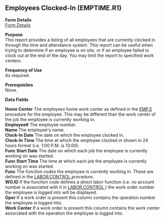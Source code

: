 ##  Employees Clocked-In (EMPTIME.R1)

<PageHeader />

**Form Details**  
[ Form Details ](EMPTIME-R1-1/README.md)   

**Purpose**  
This report provides a listing of all employees that are currently clocked in
through the time and attendance system. This report can be useful when trying
to determine if an employee is on site, or if an employee failed to clock out
at the end of the day. You may limit the report to specified work centers.

**Frequency of Use**  
As required.

**Prerequisites**  
None.

**Data Fields**

**Home Center** The employees home work center as defined in the [ EMP.E ](../../../../rover/AP-OVERVIEW/AP-ENTRY/AP-E/CHECKS-E/AP-CONTROL/GLCHART-E/GLCHART-E-1/GLCHART-R2/COST-CONTROL/WC-E/WC-E-1/EMPTIME-E1/EMPTIME-E2/EMP-E) procedure for the employee. This may be different than the work center of the job the employee is currently working in.   
**Employee#** The employee number.  
**Name** The employee's name.  
**Clock-In Date** The date on which the employee clocked in.  
**Clock-In Time** The time at which the employee clocked in shown in 24 hours
format (i.e. 1:00 P.M. is 13:00).  
**Func Start Date** The date on which each job the employee is currently
working on was started.  
**Func Start Time** The time at which each job the employee is currently
working on was started.  
**Func** The function codes the employee is currently working in. These are defined in the [ LABOR.CONTROL ](../../../../rover/AP-OVERVIEW/AP-ENTRY/AP-E/CHECKS-E/AP-CONTROL/GLCHART-E/GLCHART-E-1/GLCHART-R2/WO-CONTROL/WO-CONTROL-1/LABOR-CONTROL) procedure.   
**WO.ID** If the function code defines a direct labor function (i.e. no account number is associated with it in [ LABOR.CONTROL ](../../../../rover/AP-OVERVIEW/AP-ENTRY/AP-E/CHECKS-E/AP-CONTROL/GLCHART-E/GLCHART-E-1/GLCHART-R2/WO-CONTROL/WO-CONTROL-1/LABOR-CONTROL) ) the work order number the employee is logged into will be displayed.   
**Oper** If a work order is present this column contains the operation number
the employee is logged into.  
**Work Center** If a work order is present this column contains the work
center associated with the operation the employee is logged into.  
  
<badge text= "Version 8.10.57" vertical="middle" />

<PageFooter />
